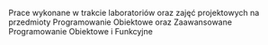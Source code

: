 Prace wykonane w trakcie laboratoriów oraz zajęć projektowych na przedmioty Programowanie Obiektowe oraz Zaawansowane Programowanie Obiektowe i Funkcyjne
